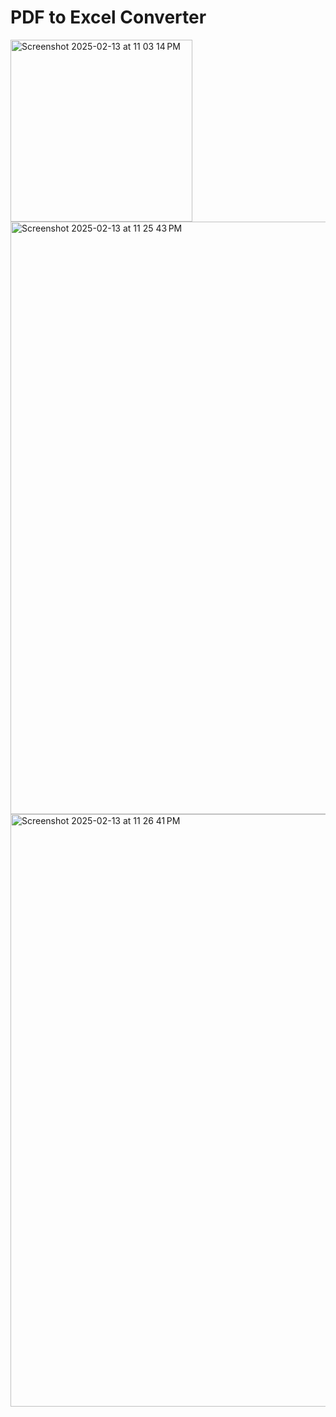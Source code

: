 # PDF to Excel Converter

<img width="291" alt="Screenshot 2025-02-13 at 11 03 14 PM" src="https://github.com/user-attachments/assets/c8e2f39c-00ac-4bd5-a431-1b7ec47d794c" />
<img width="948" alt="Screenshot 2025-02-13 at 11 25 43 PM" src="https://github.com/user-attachments/assets/c0b2defd-d99d-4f42-ae7f-fcd9b619505b" />
<img width="948" alt="Screenshot 2025-02-13 at 11 26 41 PM" src="https://github.com/user-attachments/assets/749582eb-bfdb-4e14-ba8c-442953a3979b" />
